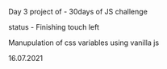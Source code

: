 Day 3 project of - 30days of JS challenge

status - Finishing touch left

Manupulation of css variables using vanilla js

16.07.2021
